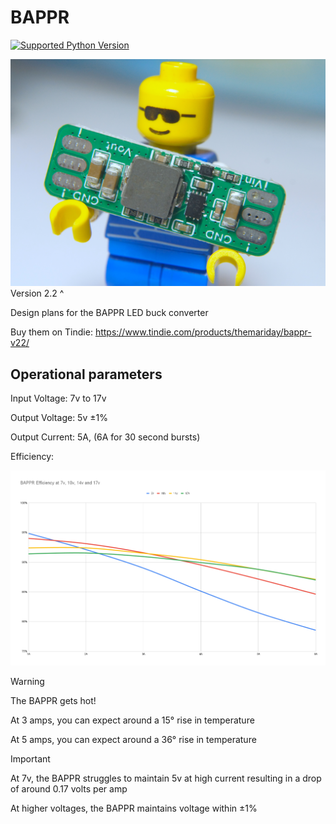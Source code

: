 # BAPPR

[![Supported Python Version](https://img.shields.io/badge/Version-3.0-blue)]()

![promo_front.jpg](docs/images/promo_front.jpg)
Version 2.2 ^

Design plans for the BAPPR LED buck converter

Buy them on Tindie: https://www.tindie.com/products/themariday/bappr-v22/

## Operational parameters

Input Voltage: 7v to 17v

Output Voltage: 5v ±1%

Output Current: 5A, (6A for 30 second bursts)

Efficiency:

![efficiency_graph.png](docs/images/efficiency_graph.png)

> [!WARNING]
> The BAPPR gets hot!
> 
> At 3 amps, you can expect around a 15° rise in temperature
> 
> At 5 amps, you can expect around a 36° rise in temperature

> [!IMPORTANT]
> 
> At 7v, the BAPPR struggles to maintain 5v at high current resulting in a drop of around 0.17 volts per amp
> 
> At higher voltages, the BAPPR maintains voltage within ±1%